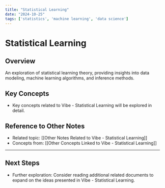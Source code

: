 ```yaml
---
title: "Statistical Learning"
date: "2024-10-25"
tags: ['statistics', 'machine learning', 'data science']
---
```


# Statistical Learning

## Overview

An exploration of statistical learning theory, providing insights into data modeling, machine learning algorithms, and inference methods.

## Key Concepts

- Key concepts related to Vibe - Statistical Learning will be explored in detail.
  
## Reference to Other Notes

- Related topic: [[Other Notes Related to Vibe - Statistical Learning]]
- Concepts from: [[Other Concepts Linked to Vibe - Statistical Learning]]
---

## Next Steps

- Further exploration: Consider reading additional related documents to expand on the ideas presented in Vibe - Statistical Learning.
